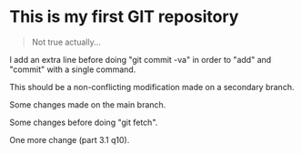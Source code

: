 # This is my first GIT repository
> Not true actually...

I add an extra line before doing "git commit -va" in order to "add" and "commit" with a single command.

This should be a non-conflicting modification made on a secondary branch.

Some changes made on the main branch.

Some changes before doing "git fetch".

One more change (part 3.1 q10).
